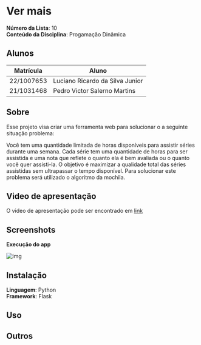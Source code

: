 # Ver mais

**Número da Lista**: 10<br>
**Conteúdo da Disciplina**: Progamação Dinâmica<br>

## Alunos
| Matrícula  | Aluno                           |
| ---------- | ------------------------------- |
| 22/1007653 | Luciano Ricardo da Silva Junior |
| 21/1031468 | Pedro Victor Salerno Martins    |

## Sobre 
Esse projeto visa criar uma ferramenta web para solucionar o a seguinte situação problema:

Você tem uma quantidade limitada de horas disponíveis para assistir séries durante uma semana. Cada série tem uma quantidade de horas para ser assistida e uma nota que reflete o quanto ela é bem avaliada ou o quanto você quer assisti-la. O objetivo é maximizar a qualidade total das séries assistidas sem ultrapassar o tempo disponível. Para solucionar este problema será utilizado o algoritmo da mochila.


## Video de apresentação
O video de apresentação pode ser encontrado em [link]()

## Screenshots

**Execução do app**

![img](assets/img.png)


## Instalação

**Linguagem**: Python<br>
**Framework**: Flask<br>
<!-- Descreva os pré-requisitos para rodar o seu projeto e os comandos necessários. -->


## Uso 
<!-- Explique como usar seu projeto caso haja algum passo a passo após o comando de execução.  -->

## Outros 
<!-- Quaisquer outras informações sobre seu projeto podem ser descritas abaixo. -->




